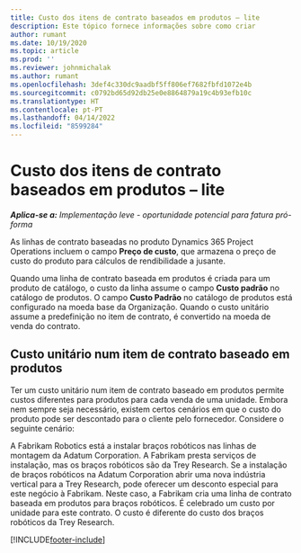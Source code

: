 ```yaml
---
title: Custo dos itens de contrato baseados em produtos – lite
description: Este tópico fornece informações sobre como criar
author: rumant
ms.date: 10/19/2020
ms.topic: article
ms.prod: ''
ms.reviewer: johnmichalak
ms.author: rumant
ms.openlocfilehash: 3def4c330dc9aadbf5ff806ef7682fbfd1072e4b
ms.sourcegitcommit: c0792bd65d92db25e0e8864879a19c4b93efb10c
ms.translationtype: HT
ms.contentlocale: pt-PT
ms.lasthandoff: 04/14/2022
ms.locfileid: "8599284"
---
```

# <a name="cost-product-based-contract-lines---lite"></a>Custo dos itens de contrato baseados em produtos – lite

_**Aplica-se a:** Implementação leve - oportunidade potencial para fatura pró-forma_


As linhas de contrato baseadas no produto Dynamics 365 Project Operations incluem o campo **Preço de custo**, que armazena o preço de custo do produto para cálculos de rendibilidade a jusante.

Quando uma linha de contrato baseada em produtos é criada para um produto de catálogo, o custo da linha assume o campo **Custo padrão** no catálogo de produtos. O campo **Custo Padrão** no catálogo de produtos está configurado na moeda base da Organização. Quando o custo unitário assume a predefinição no item de contrato, é convertido na moeda de venda do contrato.

## <a name="unit-cost-on-a-product-based-contract-line"></a>Custo unitário num item de contrato baseado em produtos

Ter um custo unitário num item de contrato baseado em produtos permite custos diferentes para produtos para cada venda de uma unidade. Embora nem sempre seja necessário, existem certos cenários em que o custo do produto pode ser descontado para o cliente pelo fornecedor. Considere o seguinte cenário:

A Fabrikam Robotics está a instalar braços robóticos nas linhas de montagem da Adatum Corporation. A Fabrikam presta serviços de instalação, mas os braços robóticos são da Trey Research. Se a instalação de braços robóticos na Adatum Corporation abrir uma nova indústria vertical para a Trey Research, pode oferecer um desconto especial para este negócio à Fabrikam. Neste caso, a Fabrikam cria uma linha de contrato baseada em produtos para braços robóticos. É celebrado um custo por unidade para este contrato. O custo é diferente do custo dos braços robóticos da Trey Research.


[!INCLUDE[footer-include](../../includes/footer-banner.md)]